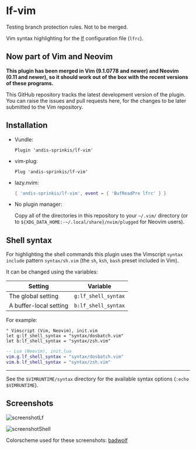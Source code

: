 # lf-vim

Testing branch protection rules. Not to be merged.

Vim syntax highlighting for the [lf](https://github.com/gokcehan/lf) configuration file (`lfrc`).

## Now part of Vim and Neovim

**This plugin has been merged in Vim (9.1.0778 and newer) and Neovim (0.11 and newer), so it should work out of the box with the recent versions of these programs.**

This GitHub repository tracks the latest development version of the plugin. You can raise the issues and pull requests here, for the changes to be later submitted to the Vim repository.

## Installation

- Vundle:

    ```vim
    Plugin 'andis-sprinkis/lf-vim'
    ```

- vim-plug:

    ```vim
    Plug 'andis-sprinkis/lf-vim'
    ```

- lazy.nvim:

    ```lua
    { 'andis-sprinkis/lf-vim', event = { 'BufReadPre lfrc' } }
    ```

- No plugin manager:

    Copy all of the directories in this repository to your `~/.vim/` directory (or to `${XDG_DATA_HOME:-~/.local/share}/nvim/plugged` for Neovim users).

## Shell syntax

For highlighting the shell commands this plugin uses the Vimscript `syntax include` pattern `syntax/sh.vim` (the `sh`,
`ksh`, `bash` preset included in Vim).

It can be changed using the variables:

| Setting                | Variable            |
| ---------------------- | ------------------- |
| The global setting     | `g:lf_shell_syntax` |
| A buffer-local setting | `b:lf_shell_syntax` |

For example:

```vim
" Vimscript (Vim, Neovim), init.vim
let g:lf_shell_syntax = "syntax/dosbatch.vim"
let b:lf_shell_syntax = "syntax/zsh.vim"
```

```lua
-- Lua (Neovim), init.lua
vim.g.lf_shell_syntax = "syntax/dosbatch.vim"
vim.b.lf_shell_syntax = "syntax/zsh.vim"
```

---

See the `$VIMRUNTIME/syntax` directory for the available syntax options (`:echo $VIMRUNTIME`).

## Screenshots

![screenshotLf](https://i.imgur.com/jdQU7nB.png)

![screenshotShell](https://i.imgur.com/ReZoGj9.png)

Colorscheme used for these screenshots: [badwolf](https://github.com/sjl/badwolf "badwolf on github")
